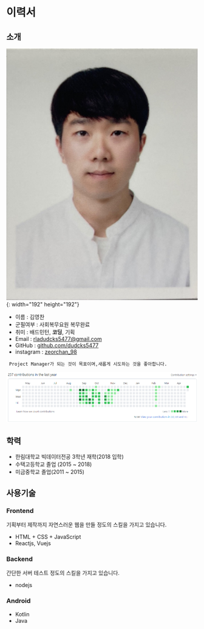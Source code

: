 # 이력서
## 소개
![profile](./images/profile.jpg){: width="192" height="192"}
* 이름 : 김영찬
* 군필여부 : 사회복무요원 복무완료
* 취미 : 배드민턴, **코딩**, 기획
* Email : rladudcks5477@gmail.com
* GitHub : [github.com/dudcks5477](github.com/dudcks5477)
* instagram : [zeorchan_98](instagram.com/zerochan_98/)

```
 Project Manager가 되는 것이 목표이며,새롭게 시도하는 것을 좋아합니다.
```
![commit](./images/commitGithub.PNG)

## 학력
* 한림대학교 빅데이터전공 3학년 재학(2018 입학)
* 수택고등학교 졸업 (2015 ~ 2018)
* 미금중학교 졸업(2011 ~ 2015)

## 사용기술
### Frontend
기획부터 제작까지 자연스러운 웹을 만들 정도의 스킬을 가지고 있습니다.
* HTML + CSS + JavaScript
* Reactjs, Vuejs

### Backend
간단한 서버 테스트 정도의 스킬을 가지고 있습니다.
* nodejs

### Android
* Kotlin
* Java
